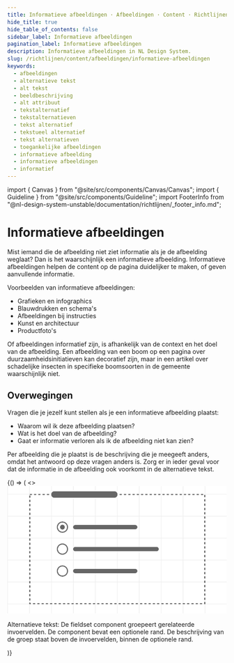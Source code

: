 ```yaml
---
title: Informatieve afbeeldingen · Afbeeldingen · Content · Richtlijnen
hide_title: true
hide_table_of_contents: false
sidebar_label: Informatieve afbeeldingen
pagination_label: Informatieve afbeeldingen
description: Informatieve afbeeldingen in NL Design System.
slug: /richtlijnen/content/afbeeldingen/informatieve-afbeeldingen
keywords:
  - afbeeldingen
  - alternatieve tekst
  - alt tekst
  - beeldbeschrijving
  - alt attribuut
  - tekstalternatief
  - tekstalternatieven
  - tekst alternatief
  - tekstueel alternatief
  - tekst alternatieven
  - toegankelijke afbeeldingen
  - informatieve afbeelding
  - informatieve afbeeldingen
  - informatief
---
```


<!-- @license CC0-1.0 -->

import { Canvas } from "@site/src/components/Canvas/Canvas";
import { Guideline } from "@site/src/components/Guideline";
import FooterInfo from "@nl-design-system-unstable/documentation/richtlijnen/\_footer_info.md";

# Informatieve afbeeldingen

Mist iemand die de afbeelding niet ziet informatie als je de afbeelding weglaat? Dan is het waarschijnlijk een informatieve afbeelding. Informatieve afbeeldingen helpen de content op de pagina duidelijker te maken, of geven aanvullende informatie.

Voorbeelden van informatieve afbeeldingen:

- Grafieken en infographics
- Blauwdrukken en schema's
- Afbeeldingen bij instructies
- Kunst en architectuur
- Productfoto's

Of afbeeldingen informatief zijn, is afhankelijk van de context en het doel van de afbeelding. Een afbeelding van een boom op een pagina over duurzaamheidsinitiatieven kan decoratief zijn, maar in een artikel over schadelijke insecten in specifieke boomsoorten in de gemeente waarschijnlijk niet.

## Overwegingen

Vragen die je jezelf kunt stellen als je een informatieve afbeelding plaatst:

- Waarom wil ik deze afbeelding plaatsen?
- Wat is het doel van de afbeelding?
- Gaat er informatie verloren als ik de afbeelding niet kan zien?

Per afbeelding die je plaatst is de beschrijving die je meegeeft anders, omdat het antwoord op deze vragen anders is. Zorg er in ieder geval voor dat de informatie in de afbeelding ook voorkomt in de alternatieve tekst.

<Guideline appearance="do" title="Informatieve afbeeldingen een beschrijvende alternatieve tekst geven">
  <Canvas language="html">
    {() => (
      <>
        <paragraph>
        <img alt="De fieldset component groepeert gerelateerde invoervelden. De component bevat een optionele rand. De beschrijving van de groep staat boven de invoervelden, binnen de optionele rand." src="https://raw.githubusercontent.com/nl-design-system/documentatie/assets/richtlijnen_content_afbeeldingen_Fieldset.png" />
         <p>Alternatieve tekst: De fieldset component groepeert gerelateerde invoervelden. De component bevat een optionele rand. De beschrijving van de groep staat boven de invoervelden, binnen de optionele rand.</p>
        </paragraph>
      </>
    )}
  </Canvas>
</Guideline>

<FooterInfo />
